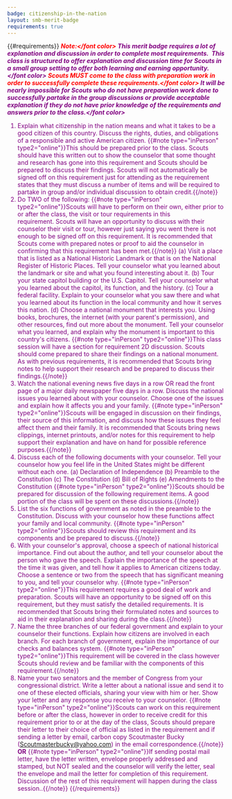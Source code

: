 ```yaml
---
badge: citizenship-in-the-nation
layout: smb-merit-badge
requirements: true
---
```


{{#requirements}}
<b><i><font color="red">Note:</font color><font color="purple"> This merit badge requires a lot of explanation and discussion in order to complete most requirements.  This class is structured to offer explanation and discussion time for Scouts in a small group setting to offer both learning and earning opportunity.</font color><font color="red"> Scouts MUST come to the class with preparation work in order to successfully complete these requirements.</font color><font color="purple"> It will be nearly impossible for Scouts who do not have preparation work done to successfully partake in the group discussions or provide acceptable explanation if they do not have prior knowledge of the requirements and answers prior to the class.</font color></i></b>

1. Explain what citizenship in the nation means and what it takes to be a good citizen of this country. Discuss the rights, duties, and obligations of a responsible and active American citizen.
    {{#note type="inPerson" type2="online"}}This should be prepared prior to the class. Scouts should have this written out to show the counselor that some thought and research has gone into this requirement and Scouts should be prepared to discuss their findings. Scouts will not automatically be signed off on this requirement just for attending as the requirement states that they must discuss a number of items and will be required to partake in group and/or individual discussion to obtain credit.{{/note}}
2. Do TWO of the following:
    {{#note type="inPerson" type2="online"}}Scouts will have to perform on their own, either prior to or after the class, the visit or tour requirements in this requirement. Scouts will have an opportunity to discuss with their counselor their visit or tour, however just saying you went there is not enough to be signed off on this requirement. It is recommended that Scouts come with prepared notes or proof to aid the counselor in confirming that this requirement has been met.{{/note}}
    (a) Visit a place that is listed as a National Historic Landmark or that is on the National Register of Historic Places. Tell your counselor what you learned about the landmark or site and what you found interesting about it.
    (b) Tour your state capitol building or the U.S. Capitol. Tell your counselor what you learned about the capitol, its function, and the history.
    (c) Tour a federal facility. Explain to your counselor what you saw there and what you learned about its function in the local community and how it serves this nation.
    (d) Choose a national monument that interests you. Using books, brochures, the internet (with your parent's permission), and other resources, find out more about the monument. Tell your counselor what you learned, and explain why the monument is important to this country's citizens.
        {{#note type="inPerson" type2="online"}}This class session will have a section for requirement 2D discussion. Scouts should come prepared to share their findings on a national monument. As with previous requirements, it is recommended that Scouts bring notes to help support their research and be prepared to discuss their findings.{{/note}}
3. Watch the national evening news five days in a row OR read the front page of a major daily newspaper five days in a row. Discuss the national issues you learned about with your counselor. Choose one of the issues and explain how it affects you and your family.
    {{#note type="inPerson" type2="online"}}Scouts will be engaged in discussion on their findings, their source of this information, and discuss how these issues they feel affect them and their family. It is recommended that Scouts bring news clippings, internet printouts, and/or notes for this requirement to help support their explanation and have on hand for possible reference purposes.{{/note}}
4. Discuss each of the following documents with your counselor. Tell your counselor how you feel life in the United States might be different without each one.
    (a) Declaration of Independence
    (b) Preamble to the Constitution
    (c) The Constitution
    (d) Bill of Rights
    (e) Amendments to the Constitution
    {{#note type="inPerson" type2="online"}}Scouts should be prepared for discussion of the following requirement items. A good portion of the class will be spent on these discussions.{{/note}}
5. List the six functions of government as noted in the preamble to the Constitution. Discuss with your counselor how these functions affect your family and local community.
    {{#note type="inPerson" type2="online"}}Scouts should review this requirement and its components and be prepared to discuss.{{/note}}
6. With your counselor's approval, choose a speech of national historical importance. Find out about the author, and tell your counselor about the person who gave the speech. Explain the importance of the speech at the time it was given, and tell how it applies to American citizens today. Choose a sentence or two from the speech that has significant meaning to you, and tell your counselor why.
    {{#note type="inPerson" type2="online"}}This requirement requires a good deal of work and preparation. Scouts will have an opportunity to be signed off on this requirement, but they must satisfy the detailed requirements. It is recommended that Scouts bring their formulated notes and sources to aid in their explanation and sharing during the class.{{/note}}
7. Name the three branches of our federal government and explain to your counselor their functions. Explain how citizens are involved in each branch. For each branch of government, explain the importance of our checks and balances system.
    {{#note type="inPerson" type2="online"}}This requirement will be covered in the class however Scouts should review and be familiar with the components of this requirement.{{/note}}
8. Name your two senators and the member of Congress from your congressional district. Write a letter about a national issue and send it to one of these elected officials, sharing your view with him or her. Show your letter and any response you receive to your counselor.
    {{#note type="inPerson" type2="online"}}Scouts can work on this requirement before or after the class, however in order to receive credit for this requirement prior to or at the day of the class, Scouts should prepare their letter to their choice of official as listed in the requirement and if sending a letter by email, carbon copy Scoutmaster Bucky (Scoutmasterbucky@yahoo.com) in the email correspondence.{{/note}}
        **OR**
    {{#note type="inPerson" type2="online"}}If sending postal mail letter, have the letter written, envelope properly addressed and stamped, but NOT sealed and the counselor will verify the letter, seal the envelope and mail the letter for completion of this requirement. Discussion of the rest of this requirement will happen during the class session..{{/note}}
{{/requirements}}
